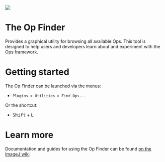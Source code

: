 [![](https://github.com/imagej/op-finder/actions/workflows/build-main.yml/badge.svg)](https://github.com/imagej/op-finder/actions/workflows/build-main.yml)

# The Op Finder

Provides a graphical utility for browsing all available Ops. This tool is designed to help users and developers learn about and experiment with the Ops framework.

# Getting started

The Op Finder can be launched via the menus:

* `Plugins > Utilities > Find Ops...`

Or the shortcut:

* <kbd>Shift</kbd> + <kbd>L</kbd>

# Learn more

Documentation and guides for using the Op Finder can be found [on the ImageJ wiki](http://imagej.net/Op_Finder)
